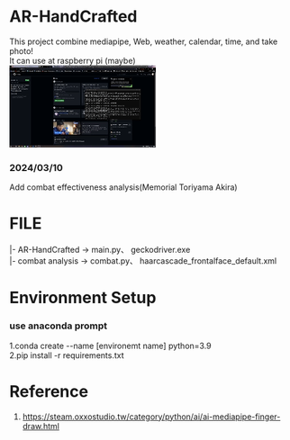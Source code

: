 # AR-HandCrafted  
This project combine mediapipe, Web, weather, calendar, time, and take photo!  
It can use at raspberry pi (maybe)  
![image](https://github.com/Z5Y83/AR-HandCrafted/blob/main/2024-03-05%2020-12-24.gif)  
### 2024/03/10  
Add combat effectiveness analysis(Memorial Toriyama Akira)  
# FILE  
|- AR-HandCrafted -> main.py、 geckodriver.exe  
|- combat analysis -> combat.py、 haarcascade_frontalface_default.xml  

# Environment Setup
  ### use anaconda prompt
  1.conda create --name [environemt name] python=3.9  
  2.pip install -r requirements.txt  
# Reference  
1. https://steam.oxxostudio.tw/category/python/ai/ai-mediapipe-finger-draw.html  
